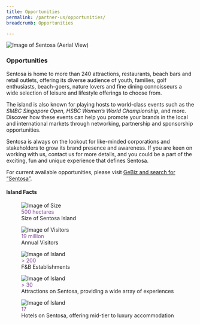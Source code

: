 ```yaml
---
title: Opportunities
permalink: /partner-us/opportunities/
breadcrumb: Opportunities

---
```


<div class="row">
	<div class="col is-12">
		<figure style="margin:0;">
			<img src="/images/partner-us/opportunities/sentosa-aerial.jpg" alt="Image of Sentosa (Aerial View)"/>
		</figure>
	</div>
</div>

### **Opportunities**

Sentosa is home to more than 240 attractions, restaurants, beach bars and retail outlets, offering its diverse audience of youth, families, golf enthusiasts, beach-goers, nature lovers and fine dining connoisseurs a wide selection of leisure and lifestyle offerings to choose from.

 The island is also known for playing hosts to world-class events such as the *SMBC Singapore Open, HSBC Women’s World Championship*, and more. Discover how these events can help you promote your brands in the local and international markets through networking, partnership and sponsorship opportunities.

Sentosa is always on the lookout for like-minded corporations and stakeholders to grow its brand presence and awareness.  If you are keen on working with us, contact us for more details, and you could be a part of the exciting, fun and unique experience that defines Sentosa.

For current available opportunities, please visit [GeBiz and search for “Sentosa”](https://www.gebiz.gov.sg/). 

#### **Island Facts**

<div class="row">
    <div class="col is-6">
        <figure>
            <img src="/images/partner-us/opportunities/island-facts-size.png" alt="Image of Size">
            <figcaption class="has-text-weight-bold" style="color:#814997">500 hectares</figcaption>
            Size of Sentosa Island
        </figure>
    </div>
    <div class="col is-6">
        <figure>
            <img src="/images/partner-us/opportunities/island-facts-visitors.png" alt="Image of Visitors">
            <figcaption class="has-text-weight-bold" style="color:#814997">19 million</figcaption>
            Annual Visitors
        </figure>
    </div>
</div>
<div class="row">
    <div class="col is-6">
        <figure>
            <img src="/images/partner-us/opportunities/island-facts-dining.png" alt="Image of Island">
            <figcaption class="has-text-weight-bold" style="color:#814997">> 200</figcaption>
            F&B Establishments
        </figure>
    </div>
    <div class="col is-6">
        <figure>
            <img src="/images/partner-us/opportunities/island-facts-attractions.png" alt="Image of Island">
            <figcaption class="has-text-weight-bold" style="color:#814997">> 30</figcaption>
            Attractions on Sentosa, providing a wide array of experiences
        </figure>
    </div>
</div>
<div class="row">
    <div class="col is-6">
        <figure>
            <img src="/images/partner-us/opportunities/island-facts-hotels.png" alt="Image of Island">
            <figcaption class="has-text-weight-bold" style="color:#814997">17</figcaption>
            Hotels on Sentosa, offering mid-tier to luxury accommodation
        </figure>
    </div>
</div>
